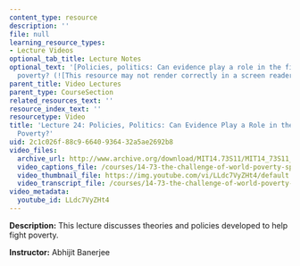 ```yaml
---
content_type: resource
description: ''
file: null
learning_resource_types:
- Lecture Videos
optional_tab_title: Lecture Notes
optional_text: '[Policies, politics: Can evidence play a role in the fight against
  poverty? (![This resource may not render correctly in a screen reader.](/images/inacessible.gif)PDF)](resources/mit14_73s11_lec24_slides)'
parent_title: Video Lectures
parent_type: CourseSection
related_resources_text: ''
resource_index_text: ''
resourcetype: Video
title: 'Lecture 24: Policies, Politics: Can Evidence Play a Role in the Fight Against
  Poverty?'
uid: 2c1c026f-88c9-6640-9364-32a5ae2692b8
video_files:
  archive_url: http://www.archive.org/download/MIT14.73S11/MIT14_73S11_lec24_300k.mp4
  video_captions_file: /courses/14-73-the-challenge-of-world-poverty-spring-2011/5cc2849de69251ffafed614896d3c61d_LLdc7VyZHt4.vtt
  video_thumbnail_file: https://img.youtube.com/vi/LLdc7VyZHt4/default.jpg
  video_transcript_file: /courses/14-73-the-challenge-of-world-poverty-spring-2011/dd0575331b2148ebdf8eca30762669ed_LLdc7VyZHt4.pdf
video_metadata:
  youtube_id: LLdc7VyZHt4
---
```


**Description:** This lecture discusses theories and policies developed to help fight poverty.

**Instructor:** Abhijit Banerjee